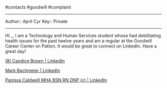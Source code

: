 #contacts #goodwill #complaint 

---
Author:: April Cyr
Key:: Private

---


Hi _, I am a Technology and Human Services student whose had debilitating health issues for the past twelve years and am a regular at the Goodwill Career Center on Patton. It would be great to connect on LinkedIn. Have a great day!

[(8) Candice Brown | LinkedIn](https://www.linkedin.com/in/candicewootenbrown/)


[Mark Bachmeier | LinkedIn](https://www.linkedin.com/in/markbachmeier/)

[Panissa Caldwell MHA BSN RN DNP (c) | LinkedIn](https://www.linkedin.com/in/panissa-caldwell-mha-bsn-rn-dnp-c-9b684b32/)
